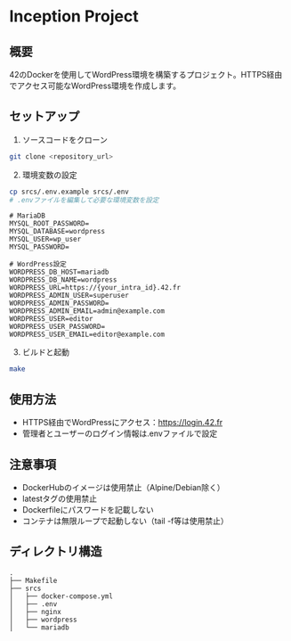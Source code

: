 # Inception Project

## 概要
42のDockerを使用してWordPress環境を構築するプロジェクト。HTTPS経由でアクセス可能なWordPress環境を作成します。

## セットアップ
1. ソースコードをクローン
```bash
git clone <repository_url>
```

2. 環境変数の設定
```bash
cp srcs/.env.example srcs/.env
# .envファイルを編集して必要な環境変数を設定
```
```.env
# MariaDB
MYSQL_ROOT_PASSWORD=
MYSQL_DATABASE=wordpress
MYSQL_USER=wp_user
MYSQL_PASSWORD=

# WordPress設定
WORDPRESS_DB_HOST=mariadb
WORDPRESS_DB_NAME=wordpress
WORDPRESS_URL=https://{your_intra_id}.42.fr
WORDPRESS_ADMIN_USER=superuser
WORDPRESS_ADMIN_PASSWORD=
WORDPRESS_ADMIN_EMAIL=admin@example.com
WORDPRESS_USER=editor
WORDPRESS_USER_PASSWORD=
WORDPRESS_USER_EMAIL=editor@example.com
```

3. ビルドと起動
```bash
make
```

## 使用方法
- HTTPS経由でWordPressにアクセス：https://login.42.fr
- 管理者とユーザーのログイン情報は.envファイルで設定

## 注意事項
- DockerHubのイメージは使用禁止（Alpine/Debian除く）
- latestタグの使用禁止
- Dockerfileにパスワードを記載しない
- コンテナは無限ループで起動しない（tail -f等は使用禁止）

## ディレクトリ構造
```
.
├── Makefile
├── srcs
│   ├── docker-compose.yml
│   ├── .env
│   ├── nginx
│   ├── wordpress
│   └── mariadb
```
